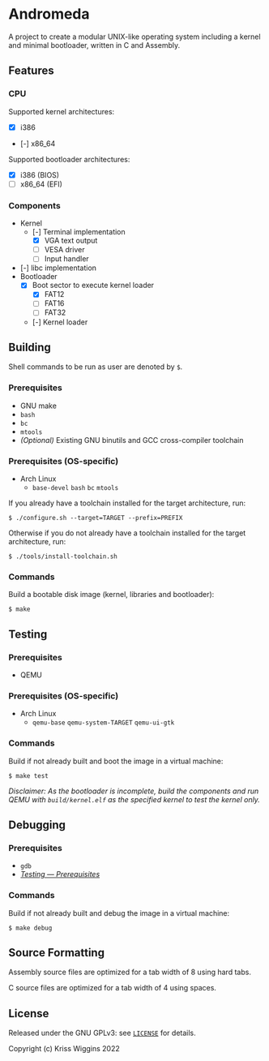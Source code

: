 # Andromeda

A project to create a modular UNIX-like operating system including a kernel and
minimal bootloader, written in C and Assembly.

## Features

### CPU

Supported kernel architectures:

- [x] i386
- [-] x86_64

Supported bootloader architectures:

- [x] i386 (BIOS)
- [ ] x86_64 (EFI)

### Components

- Kernel
    - [-] Terminal implementation
        - [x] VGA text output
        - [ ] VESA driver
        - [ ] Input handler
- [-] libc implementation
- Bootloader
    - [x] Boot sector to execute kernel loader
        - [x] FAT12
        - [ ] FAT16
        - [ ] FAT32
    - [-] Kernel loader

## Building

Shell commands to be run as user are denoted by `$`.

### Prerequisites

- GNU make
- `bash`
- `bc`
- `mtools`
- *(Optional)* Existing GNU binutils and GCC cross-compiler toolchain

### Prerequisites (OS-specific)

- Arch Linux
    - `base-devel` `bash` `bc` `mtools`

If you already have a toolchain installed for the target architecture, run:

`$ ./configure.sh --target=TARGET --prefix=PREFIX`

Otherwise if you do not already have a toolchain installed for the target
architecture, run:

`$ ./tools/install-toolchain.sh`

### Commands

Build a bootable disk image (kernel, libraries and bootloader):

`$ make`

## Testing

### Prerequisites

- QEMU

### Prerequisites (OS-specific)

- Arch Linux
    - `qemu-base` `qemu-system-TARGET` `qemu-ui-gtk`

### Commands

Build if not already built and boot the image in a virtual machine:

`$ make test`

*Disclaimer: As the bootloader is incomplete, build the components and run QEMU with
`build/kernel.elf` as the specified kernel to test the kernel only.*

## Debugging

### Prerequisites

- `gdb`
- *[Testing — Prerequisites](#prerequisites-1)*

### Commands

Build if not already built and debug the image in a virtual machine:

`$ make debug`

## Source Formatting

Assembly source files are optimized for a tab width of 8 using hard tabs.

C source files are optimized for a tab width of 4 using spaces.

## License

Released under the GNU GPLv3: see [`LICENSE`](LICENSE) for details.

Copyright (c) Kriss Wiggins 2022
